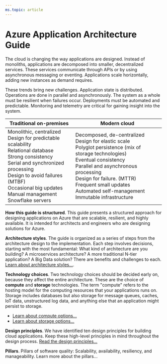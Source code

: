 ```yaml
---
ms.topic: article
---
```


# Azure Application Architecture Guide

The cloud is changing the way applications are designed. Instead of monoliths, applications are decomposed into smaller, decentralized services. These services communicate through APIs or by using asynchronous messaging or eventing. Applications scale horizontally, adding new instances as demand requires. 

These trends bring new challenges. Application state is distributed. Operations are done in parallel and asynchronously. The system as a whole must be resilient when failures occur. Deployments must be automated and predictable. Monitoring and telemetry are critical for gaining insight into the system.

<table>
<thead>
    <tr><th>Traditional on-premises</th><th>Modern cloud</th></tr>
</thead>
<tbody>
<tr><td>Monolithic, centralized<br/>
Design for predictable scalability<br/>
Relational database<br/>
Strong consistency<br/>
Serial and synchronized processing<br/>
Design to avoid failures (MTBF)<br/>
Occasional big updates<br/>
Manual management<br/>
Snowflake servers</td>
<td>
Decomposed, de-centralized<br/>
Design for elastic scale<br/>
Polyglot persistence (mix of storage technologies)<br/>
Eventual consistency<br/>
Parallel and asynchronous processing<br/>
Design for failure. (MTTR)<br/>
Frequent small updates<br/>
Automated self-management<br/>
Immutable infrastructure<br/>
</td>
</tbody>
</table>


**How this guide is structured**. This guide presents a structured approach for designing applications on Azure that are scalable, resilient, and highly available. It is intended for architects and engineers who are designing solutions for Azure. 

<object data="./images/guide-steps.svg" type="image/svg+xml"></object>

**Architecture styles**. The guide is organized as a series of steps from the architecture design to the implementation. Each step involves decisions, starting with the most fundamental: What kind of architecture are you building? A microservices architecture? A more traditional N-tier application? A Big Data solution? There are benefits and challenges to each. [Learn about architecture styles...][arch-styles].  

**Technology choices**. Two technology choices should be decided early on, because they affect the entire architecture. These are the choice of **compute** and **storage** technologies. The term "compute" refers to the hosting model for the computing resources that your applications runs on. Storage includes databases but also storage for message queues, caches, IoT data, unstructured log data, and anything else that an application might persist to storage. 

- [Learn about compute options...][compute-options] 
- [Learn about storage options...][storage-options]

**Design principles**. We have identified ten design principles for building cloud applications. Keep these high-level principles in mind throughout the design process. [Read the design principles...][design-principles] 

**Pillars**. Pillars of software quality: Scalability, availability, resiliency, and manageability. Learn more about the pillars...


[arch-styles]: ./architecture-styles/index.md
[compute-options]: ./compute-options.md
[design-principles]: ./design-principles/index.md
[storage-options]: ./storage-options.md

